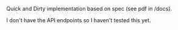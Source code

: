 Quick and Dirty implementation based on spec (see pdf in /docs).

I don't have the API endpoints so I haven't tested this yet.
